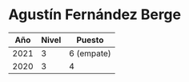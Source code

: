 # Agustín Fernández Berge

| Año | Nivel | Puesto |
| --- | --- | --- |
| 2021 | 3 | 6 (empate) |
| 2020 | 3 | 4 |
